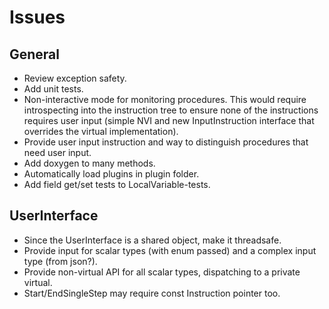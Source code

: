 # Issues

## General

* Review exception safety.
* Add unit tests.
* Non-interactive mode for monitoring procedures. This would require introspecting into the instruction tree to ensure none of the instructions requires user input (simple NVI and new InputInstruction interface that overrides the virtual implementation).
* Provide user input instruction and way to distinguish procedures that need user input.
* Add doxygen to many methods.
* Automatically load plugins in plugin folder.
* Add field get/set tests to LocalVariable-tests.

## UserInterface

* Since the UserInterface is a shared object, make it threadsafe.
* Provide input for scalar types (with enum passed) and a complex input type (from json?).
* Provide non-virtual API for all scalar types, dispatching to a private virtual.
* Start/EndSingleStep may require const Instruction pointer too.
